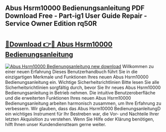 ## Abus Hsrm10000 Bedienungsanleitung PDF Download Free - Part-ig1 User Guide Repair - Service Owner Edition rq50R

# <h2><a href="http://df2i8u.blite.top/?on=Abus+Hsrm10000+Bedienungsanleitung">🔗Download 👉🔴 Abus Hsrm10000 Bedienungsanleitung</a></h2>

[![Abus Hsrm10000 Bedienungsanleitung new download](https://i.imgur.com/lujVjoI.png)](http://df2i8u.blite.top/?on=Abus+Hsrm10000+Bedienungsanleitung)
Willkommen zu einer neuen Erfahrung Dieses Benutzerhandbuch führt Sie in die einzigartigen Merkmale und Funktionen Ihres neuen Abus Hsrm10000 Bedienungsanleitung ein. Wichtige Sicherheitsrichtlinien Bitte lesen Sie alle Sicherheitsrichtlinien sorgfältig durch, bevor Sie Ihr neues Abus Hsrm10000 Bedienungsanleitung in Betrieb nehmen. Die intuitive Benutzeroberfläche und die erweiterten Funktionen Ihres neuen Abus Hsrm10000 Bedienungsanleitung arbeiten harmonisch zusammen, um Ihre Erfahrung zu verbessern. Wir glauben, dass das Abus Hsrm10000 BedienungsanleitungD ein wichtiges Instrument für Ihr Bestreben war, die Vor- und Nachteile Ihrer letzten Akquisition zu verstehen. Wenn Sie Hilfe oder Klärung benötigen, hilft Ihnen unser Kundendienstteam gerne weiter.
